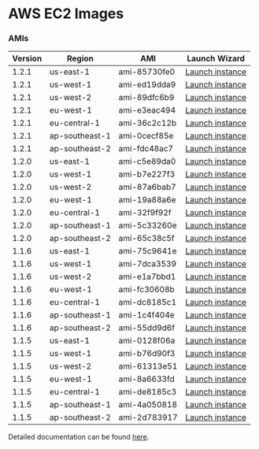 AWS EC2 Images
==============

### AMIs

| Version | Region | AMI | Launch Wizard |
|---------|--------|-----|-------------|
| 1.2.1  | us-east-1 | ami-85730fe0 | [Launch instance](https://console.aws.amazon.com/ec2/v2/home?region=us-east-1#LaunchInstanceWizard:ami=ami-85730fe0) |
| 1.2.1  | us-west-1 | ami-ed19dda9 | [Launch instance](https://console.aws.amazon.com/ec2/v2/home?region=us-west-1#LaunchInstanceWizard:ami=ami-ed19dda9) |
| 1.2.1  | us-west-2 | ami-89dfc6b9 | [Launch instance](https://console.aws.amazon.com/ec2/v2/home?region=us-west-2#LaunchInstanceWizard:ami=ami-89dfc6b9) |
| 1.2.1  | eu-west-1 | ami-e3eac494 | [Launch instance](https://console.aws.amazon.com/ec2/v2/home?region=eu-west-1#LaunchInstanceWizard:ami=ami-e3eac494) |
| 1.2.1  | eu-central-1 | ami-36c2c12b | [Launch instance](https://console.aws.amazon.com/ec2/v2/home?region=eu-central-1#LaunchInstanceWizard:ami=ami-36c2c12b) |
| 1.2.1  | ap-southeast-1 | ami-0cecf85e | [Launch instance](https://console.aws.amazon.com/ec2/v2/home?region=ap-southeast-1#LaunchInstanceWizard:ami=ami-0cecf85e) |
| 1.2.1  | ap-southeast-2 | ami-fdc48ac7 | [Launch instance](https://console.aws.amazon.com/ec2/v2/home?region=ap-southeast-2#LaunchInstanceWizard:ami=ami-fdc48ac7) |
| 1.2.0  | us-east-1 | ami-c5e89da0 | [Launch instance](https://console.aws.amazon.com/ec2/v2/home?region=us-east-1#LaunchInstanceWizard:ami=ami-c5e89da0) |
| 1.2.0  | us-west-1 | ami-b7e227f3 | [Launch instance](https://console.aws.amazon.com/ec2/v2/home?region=us-west-1#LaunchInstanceWizard:ami=ami-b7e227f3) |
| 1.2.0  | us-west-2 | ami-87a6bab7 | [Launch instance](https://console.aws.amazon.com/ec2/v2/home?region=us-west-1#LaunchInstanceWizard:ami=ami-87a6bab7) |
| 1.2.0  | eu-west-1 | ami-19a88a6e | [Launch instance](https://console.aws.amazon.com/ec2/v2/home?region=eu-west-1#LaunchInstanceWizard:ami=ami-19a88a6e) |
| 1.2.0  | eu-central-1 | ami-32f9f92f | [Launch instance](https://console.aws.amazon.com/ec2/v2/home?region=eu-central-1#LaunchInstanceWizard:ami=ami-32f9f92f) |
| 1.2.0  | ap-southeast-1 | ami-5c33260e | [Launch instance](https://console.aws.amazon.com/ec2/v2/home?region=ap-southeast-1#LaunchInstanceWizard:ami=ami-5c33260e) |
| 1.2.0  | ap-southeast-2 | ami-65c38c5f | [Launch instance](https://console.aws.amazon.com/ec2/v2/home?region=ap-southeast-2#LaunchInstanceWizard:ami=ami-65c38c5f) |
| 1.1.6  | us-east-1 | ami-75c9641e | [Launch instance](https://console.aws.amazon.com/ec2/v2/home?region=us-east-1#LaunchInstanceWizard:ami=ami-75c9641e) |
| 1.1.6  | us-west-1 | ami-7dca3539 | [Launch instance](https://console.aws.amazon.com/ec2/v2/home?region=us-west-1#LaunchInstanceWizard:ami=ami-7dca3539) |
| 1.1.6  | us-west-2 | ami-e1a7bbd1 | [Launch instance](https://console.aws.amazon.com/ec2/v2/home?region=us-west-1#LaunchInstanceWizard:ami=ami-e1a7bbd1) |
| 1.1.6  | eu-west-1 | ami-fc30608b | [Launch instance](https://console.aws.amazon.com/ec2/v2/home?region=eu-west-1#LaunchInstanceWizard:ami=ami-fc30608b) |
| 1.1.6  | eu-central-1 | ami-dc8185c1 | [Launch instance](https://console.aws.amazon.com/ec2/v2/home?region=eu-central-1#LaunchInstanceWizard:ami=ami-dc8185c1) |
| 1.1.6  | ap-southeast-1 | ami-1c4f404e | [Launch instance](https://console.aws.amazon.com/ec2/v2/home?region=ap-southeast-1#LaunchInstanceWizard:ami=ami-1c4f404e) |
| 1.1.6  | ap-southeast-2 | ami-55dd9d6f | [Launch instance](https://console.aws.amazon.com/ec2/v2/home?region=ap-southeast-2#LaunchInstanceWizard:ami=ami-55dd9d6f) |
| 1.1.5  | us-east-1 | ami-0128f06a | [Launch instance](https://console.aws.amazon.com/ec2/v2/home?region=us-east-1#LaunchInstanceWizard:ami=ami-0128f06a) |
| 1.1.5  | us-west-1 | ami-b76d90f3 | [Launch instance](https://console.aws.amazon.com/ec2/v2/home?region=us-west-1#LaunchInstanceWizard:ami=ami-b76d90f3) |
| 1.1.5  | us-west-2 | ami-61313e51 | [Launch instance](https://console.aws.amazon.com/ec2/v2/home?region=us-west-2#LaunchInstanceWizard:ami=ami-61313e51) |
| 1.1.5  | eu-west-1 | ami-8a6633fd | [Launch instance](https://console.aws.amazon.com/ec2/v2/home?region=eu-west-1#LaunchInstanceWizard:ami=ami-8a6633fd) |
| 1.1.5  | eu-central-1 | ami-de8185c3 | [Launch instance](https://console.aws.amazon.com/ec2/v2/home?region=eu-central-1#LaunchInstanceWizard:ami=ami-de8185c3) |
| 1.1.5  | ap-southeast-1 | ami-4a050818 | [Launch instance](https://console.aws.amazon.com/ec2/v2/home?region=ap-southeast-1#LaunchInstanceWizard:ami=ami-4a050818) |
| 1.1.5  | ap-southeast-2 | ami-2d783917 | [Launch instance](https://console.aws.amazon.com/ec2/v2/home?region=ap-southeast-2#LaunchInstanceWizard:ami=ami-2d783917) |

Detailed documentation can be found [here](http://docs.graylog.org/en/latest/pages/installation/aws.html).
